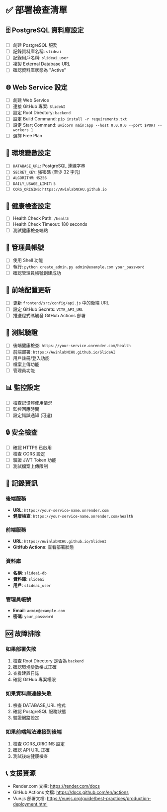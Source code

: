 # ✅ 部署檢查清單

## 🗄️ PostgreSQL 資料庫設定

- [ ] 創建 PostgreSQL 服務
- [ ] 記錄資料庫名稱: `slideai`
- [ ] 記錄用戶名稱: `slideai_user`
- [ ] 複製 External Database URL
- [ ] 確認資料庫狀態為 "Active"

## 🌐 Web Service 設定

- [ ] 創建 Web Service
- [ ] 連接 GitHub 專案: `SlideAI`
- [ ] 設定 Root Directory: `backend`
- [ ] 設定 Build Command: `pip install -r requirements.txt`
- [ ] 設定 Start Command: `uvicorn main:app --host 0.0.0.0 --port $PORT --workers 1`
- [ ] 選擇 Free Plan

## 🔧 環境變數設定

- [ ] `DATABASE_URL`: PostgreSQL 連線字串
- [ ] `SECRET_KEY`: 強密碼 (至少 32 字元)
- [ ] `ALGORITHM`: `HS256`
- [ ] `DAILY_USAGE_LIMIT`: `5`
- [ ] `CORS_ORIGINS`: `https://AwinlabNCHU.github.io`

## 🏥 健康檢查設定

- [ ] Health Check Path: `/health`
- [ ] Health Check Timeout: 180 seconds
- [ ] 測試健康檢查端點

## 👤 管理員帳號

- [ ] 使用 Shell 功能
- [ ] 執行: `python create_admin.py admin@example.com your_password`
- [ ] 確認管理員帳號創建成功

## 🔗 前端配置更新

- [ ] 更新 `frontend/src/config/api.js` 中的後端 URL
- [ ] 設定 GitHub Secrets: `VITE_API_URL`
- [ ] 推送程式碼觸發 GitHub Actions 部署

## 🧪 測試驗證

- [ ] 後端健康檢查: `https://your-service.onrender.com/health`
- [ ] 前端部署: `https://AwinlabNCHU.github.io/SlideAI`
- [ ] 用戶註冊/登入功能
- [ ] 檔案上傳功能
- [ ] 管理員功能

## 📊 監控設定

- [ ] 檢查記憶體使用情況
- [ ] 監控回應時間
- [ ] 設定錯誤通知 (可選)

## 🔒 安全檢查

- [ ] 確認 HTTPS 已啟用
- [ ] 檢查 CORS 設定
- [ ] 驗證 JWT Token 功能
- [ ] 測試檔案上傳限制

## 📝 記錄資訊

### 後端服務
- **URL**: `https://your-service-name.onrender.com`
- **健康檢查**: `https://your-service-name.onrender.com/health`

### 前端服務
- **URL**: `https://AwinlabNCHU.github.io/SlideAI`
- **GitHub Actions**: 查看部署狀態

### 資料庫
- **名稱**: `slideai-db`
- **資料庫**: `slideai`
- **用戶**: `slideai_user`

### 管理員帳號
- **Email**: `admin@example.com`
- **密碼**: `your_password`

## 🆘 故障排除

### 如果部署失敗
1. 檢查 Root Directory 是否為 `backend`
2. 確認環境變數格式正確
3. 查看建置日誌
4. 確認 GitHub 專案權限

### 如果資料庫連線失敗
1. 檢查 DATABASE_URL 格式
2. 確認 PostgreSQL 服務狀態
3. 驗證網路設定

### 如果前端無法連接到後端
1. 檢查 CORS_ORIGINS 設定
2. 確認 API URL 正確
3. 測試後端健康檢查

## 📞 支援資源

- Render.com 文檔: https://render.com/docs
- GitHub Actions 文檔: https://docs.github.com/en/actions
- Vue.js 部署文檔: https://vuejs.org/guide/best-practices/production-deployment.html